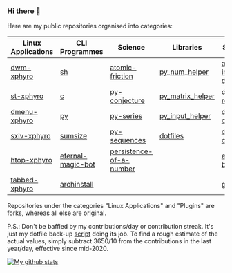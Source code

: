 ### Hi there 👋

Here are my public repositories organised into categories:

| Linux Applications                                       | CLI Programmes                                                   | Science                                                                      | Libraries                                                      | Scrapers/Bots                                                                | Plugins                                              |
|----------------------------------------------------------|------------------------------------------------------------------|------------------------------------------------------------------------------|----------------------------------------------------------------|------------------------------------------------------------------------------|------------------------------------------------------|
| [dwm-xphyro](https://github.com/XPhyro/dwm-xphyro)       | [sh](https://github.com/XPhyro/sh)                               | [atomic-friction](https://github.com/XPhyro/atomic-friction)                 | [py_num_helper](https://github.com/XPhyro/py_num_helper)       | [amazon-image-downloader](https://github.com/XPhyro/amazon-image-downloader) | [toggle-bool](https://github.com/XPhyro/toggle-bool) |
| [st-xphyro](https://github.com/XPhyro/st-xphyro)         | [c](https://github.com/XPhyro/c)                                 | [py-conjecture](https://github.com/XPhyro/py-conjecture)                     | [py_matrix_helper](https://github.com/XPhyro/py_matrix_helper) | [discord-retweet-bot](https://github.com/XPhyro/discord-retweet-bot)         |                                                      |
| [dmenu-xphyro](https://github.com/XPhyro/dmenu-xphyro)   | [py](https://github.com/XPhyro/py)                               | [py-series](https://github.com/XPhyro/py-series)                             | [py_input_helper](https://github.com/XPhyro/py_input_helper)   | [discord-corona-bot](https://github.com/XPhyro/discord-corona-bot)           |                                                      |
| [sxiv-xphyro](https://github.com/XPhyro/sxiv-xphyro)     | [sumsize](https://github.com/XPhyro/sumsize)                     | [py-sequences](https://github.com/XPhyro/py-sequences)                       | [dotfiles](https://github.com/XPhyro/dotfiles)                 | [discord-currency-bot](https://github.com/XPhyro/discord-currency-bot)       |                                                      |
| [htop-xphyro](https://github.com/XPhyro/htop-xphyro)     | [eternal-magic-bot](https://github.com/XPhyro/eternal-magic-bot) | [persistence-of-a-number](https://github.com/XPhyro/persistence-of-a-number) |                                                                | [eternal_magic-bot](https://github.com/XPhyro/eternal_magic-bot)             |                                                      |
| [tabbed-xphyro](https://github.com/XPhyro/tabbed-xphyro) | [archinstall](https://github.com/XPhyro/archinstall)             |                                                                              |                                                                | [gpupmanager](https://github.com/XPhyro/gpupmanager)                         |                                                      |

Repositories under the categories "Linux Applications" and "Plugins" are forks, whereas all else are original.

P.S.: Don't be baffled by my contributions/day or contribution streak. It's just my dotfile back-up [script](https://github.com/XPhyro/dotfiles/blob/master/dotfilesbak) doing its job. To find a rough estimate of the actual values, simply subtract 3650/10 from the contributions in the last year/day, effective since mid-2020.

[![My github stats](https://github-readme-stats.vercel.app/api?username=XPhyro&show_icons=true&theme=darcula)](https://github.com/anuraghazra/github-readme-stats)
